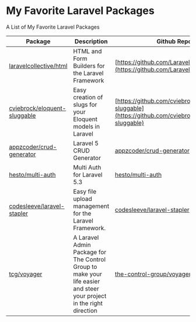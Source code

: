 # My Favorite Laravel Packages

A List of My Favorite Laravel Packages


| Package | Description | Github Repo |
|---------|-------------|-------------|
| [laravelcollective/html](https://packagist.org/packages/laravelcollective/html) | HTML and Form Builders for the Laravel Framework | [https://github.com/LaravelCollective/html](https://github.com/LaravelCollective/html) |
| [cviebrock/eloquent-sluggable](https://packagist.org/packages/cviebrock/eloquent-sluggable) | Easy creation of slugs for your Eloquent models in Laravel | [https://github.com/cviebrock/eloquent-sluggable](https://github.com/cviebrock/eloquent-sluggable) | 
| [appzcoder/crud-generator](https://packagist.org/packages/appzcoder/crud-generator) | Laravel 5 CRUD Generator | [appzcoder/crud-generator](https://github.com/appzcoder/crud-generator) |
| [hesto/multi-auth](https://packagist.org/packages/hesto/multi-auth) | Multi Auth for Laravel 5.3 | [hesto/multi-auth](https://github.com/hesto/multi-auth) |
| [codesleeve/laravel-stapler](https://packagist.org/packages/codesleeve/laravel-stapler) | Easy file upload management for the Laravel Framework. | [codesleeve/laravel-stapler](https://github.com/codesleeve/laravel-stapler) |
| [tcg/voyager](https://packagist.org/packages/tcg/voyager) | A Laravel Admin Package for The Control Group to make your life easier and steer your project in the right direction | [the-control-group/voyager](https://github.com/the-control-group/voyager) |